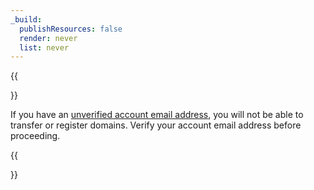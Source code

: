 ```yaml
---
_build:
  publishResources: false
  render: never
  list: never
---
```


{{<Aside type="note">}}

If you have an [unverified account email address]((/fundamentals/setup/account-setup/)verify-email-address/), you will not be able to transfer or register domains. Verify your account email address before proceeding.

{{</Aside>}}
